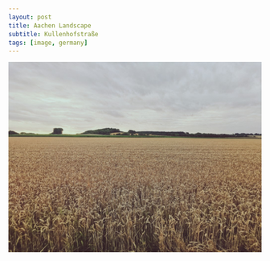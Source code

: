 ```yaml
---
layout: post
title: Aachen Landscape
subtitle: Kullenhofstraße
tags: [image, germany]
---
```


![](../assets/2022-07-11-aachen-landscape.jpg)